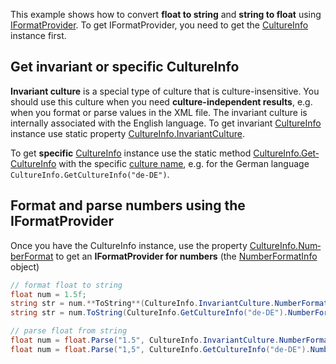
This example shows how to convert  **float to string**  and  **string to float**  using  [IFormatProvider](https://www.blogger.com/blog/post/edit/6673695286148904603/4676259471004318442#). To get IFormatProvider, you need to get the [CultureInfo](https://www.blogger.com/blog/post/edit/6673695286148904603/4676259471004318442#)  instance first.

## Get invariant or specific CultureInfo

**Invariant culture**  is a special type of culture that is culture-insensitive. You should use this culture when you need  **culture-independent results**, e.g. when you format or parse values in the XML file. The invariant culture is internally associated with the English language. To get invariant  [CultureInfo](https://www.blogger.com/blog/post/edit/6673695286148904603/4676259471004318442#)  instance use static property  [CultureInfo.In­variantCulture](https://www.blogger.com/blog/post/edit/6673695286148904603/4676259471004318442#).

To get  **specific**  [CultureInfo](https://www.blogger.com/blog/post/edit/6673695286148904603/4676259471004318442#)  instance use the static method  [CultureInfo.Get­CultureInfo](https://www.blogger.com/blog/post/edit/6673695286148904603/4676259471004318442#)  with the specific  [culture name](https://www.blogger.com/blog/post/edit/6673695286148904603/4676259471004318442#), e.g. for the German language  `CultureInfo.GetCultureInfo("de-DE")`.

## Format and parse numbers using the IFormatProvider

Once you have the CultureInfo instance, use the property  [CultureInfo.Num­berFormat](https://www.blogger.com/blog/post/edit/6673695286148904603/4676259471004318442#)  to get an  **IFormatProvider for numbers**  (the  [NumberFormatInfo](https://www.blogger.com/blog/post/edit/6673695286148904603/4676259471004318442#)  object)

```csharp
// format float to string
float num = 1.5f;
string str = num.**ToString**(CultureInfo.InvariantCulture.NumberFormat);        // "1.5"
string str = num.ToString(CultureInfo.GetCultureInfo("de-DE").NumberFormat); // "1,5"
```

```csharp
// parse float from string
float num = float.Parse("1.5", CultureInfo.InvariantCulture.NumberFormat);
float num = float.Parse("1,5", CultureInfo.GetCultureInfo("de-DE").NumberFormat);
```
<!--stackedit_data:
eyJoaXN0b3J5IjpbLTExNzA3OTQ3NTUsLTE4OTQxOTk0MzMsNT
AyMDk2MjMxLC04MzU3NzExOTIsLTU1Mjk5MzQyNiwxNTUzMTYw
NjgwLDY2ODE5MDA0OSwxMjAzMDQ2OTQ2LDE0MDc1MTczMTUsLT
M4NDEwNTAxMywtMzE1NjQ4NTg4LC04MDA1NjE5MzAsLTE3MjQy
MzMzNzYsLTE1NjU3MTM5ODMsLTIwNjY2NTU0NzUsLTkzODUxNj
IzOCwtMzMyNDU1MzYzXX0=
-->